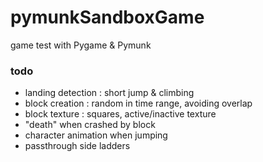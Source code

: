 pymunkSandboxGame
=================

game test with Pygame &amp; Pymunk


### todo


- landing detection : short jump & climbing
- block creation : random in time range, avoiding overlap 
- block texture : squares, active/inactive texture
- "death" when crashed by block
- character animation when jumping
- passthrough side ladders